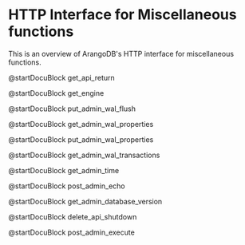 HTTP Interface for Miscellaneous functions
==========================================

This is an overview of ArangoDB's HTTP interface for miscellaneous functions.

<!-- lib/Admin/RestVersionHandler.cpp -->
@startDocuBlock get_api_return

<!-- lib/Admin/RestEngineHandler.cpp -->
@startDocuBlock get_engine

<!-- ljs/actions/api-system.js -->
@startDocuBlock put_admin_wal_flush

<!-- ljs/actions/api-system.js -->
@startDocuBlock get_admin_wal_properties

<!-- ljs/actions/api-system.js -->
@startDocuBlock put_admin_wal_properties

<!-- ljs/actions/api-system.js -->
@startDocuBlock get_admin_wal_transactions

<!-- js/actions/api-system.js -->
@startDocuBlock get_admin_time

<!-- js/actions/api-system.js -->
@startDocuBlock post_admin_echo

@startDocuBlock get_admin_database_version

<!-- lib/Admin/RestShutdownHandler.cpp -->
@startDocuBlock delete_api_shutdown

<!-- js/actions/api-system.js -->
@startDocuBlock post_admin_execute

